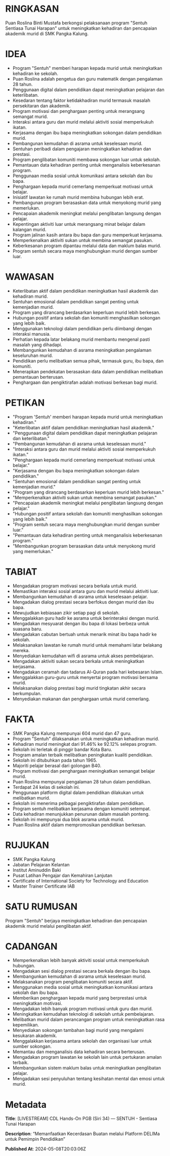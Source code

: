 # RINGKASAN
Puan Roslina Binti Mustafa berkongsi pelaksanaan program "Sentuh Sentiasa Tunai Harapan" untuk meningkatkan kehadiran dan pencapaian akademik murid di SMK Pangka Kalung.

# IDEA
- Program "Sentuh" memberi harapan kepada murid untuk meningkatkan kehadiran ke sekolah.
- Puan Roslina adalah pengetua dan guru matematik dengan pengalaman 28 tahun.
- Penggunaan digital dalam pendidikan dapat meningkatkan pelajaran dan keterlibatan.
- Kesedaran tentang faktor ketidakhadiran murid termasuk masalah persekitaran dan akademik.
- Program motivasi dan penghargaan penting untuk merangsang semangat murid.
- Interaksi antara guru dan murid melalui aktiviti sosial memperkukuh ikatan.
- Kerjasama dengan ibu bapa meningkatkan sokongan dalam pendidikan murid.
- Pembangunan kemudahan di asrama untuk keselesaan murid.
- Sentuhan peribadi dalam pengajaran meningkatkan kehadiran dan prestasi.
- Program penglibatan komuniti membawa sokongan luar untuk sekolah.
- Pemantauan data kehadiran penting untuk menganalisis keberkesanan program.
- Penggunaan media sosial untuk komunikasi antara sekolah dan ibu bapa.
- Penghargaan kepada murid cemerlang memperkuat motivasi untuk belajar.
- Inisiatif lawatan ke rumah murid membina hubungan lebih erat.
- Pembangunan program berasaskan data untuk menyokong murid yang memerlukan.
- Pencapaian akademik meningkat melalui penglibatan langsung dengan pelajar.
- Kepentingan aktiviti luar untuk merangsang minat belajar dalam kalangan murid.
- Program jalinan kasih antara ibu bapa dan guru memperkuat kerjasama.
- Memperkenalkan aktiviti sukan untuk membina semangat pasukan.
- Keberkesanan program dipantau melalui data dan maklum balas murid.
- Program sentuh secara maya menghubungkan murid dengan sumber luar.

# WAWASAN
- Keterlibatan aktif dalam pendidikan meningkatkan hasil akademik dan kehadiran murid.
- Sentuhan emosional dalam pendidikan sangat penting untuk kemenjadian murid.
- Program yang dirancang berdasarkan keperluan murid lebih berkesan.
- Hubungan positif antara sekolah dan komuniti menghasilkan sokongan yang lebih baik.
- Menggunakan teknologi dalam pendidikan perlu diimbangi dengan interaksi manusia.
- Perhatian kepada latar belakang murid membantu mengenal pasti masalah yang dihadapi.
- Membangunkan kemudahan di asrama meningkatkan pengalaman keseluruhan murid.
- Pendidikan perlu melibatkan semua pihak, termasuk guru, ibu bapa, dan komuniti.
- Menerapkan pendekatan berasaskan data dalam pendidikan melibatkan pemantauan berterusan.
- Penghargaan dan pengiktirafan adalah motivasi berkesan bagi murid.

# PETIKAN
- "Program 'Sentuh' memberi harapan kepada murid untuk meningkatkan kehadiran."
- "Keterlibatan aktif dalam pendidikan meningkatkan hasil akademik."
- "Penggunaan digital dalam pendidikan dapat meningkatkan pelajaran dan keterlibatan."
- "Pembangunan kemudahan di asrama untuk keselesaan murid."
- "Interaksi antara guru dan murid melalui aktiviti sosial memperkukuh ikatan."
- "Penghargaan kepada murid cemerlang memperkuat motivasi untuk belajar."
- "Kerjasama dengan ibu bapa meningkatkan sokongan dalam pendidikan."
- "Sentuhan emosional dalam pendidikan sangat penting untuk kemenjadian murid."
- "Program yang dirancang berdasarkan keperluan murid lebih berkesan."
- "Memperkenalkan aktiviti sukan untuk membina semangat pasukan."
- "Pencapaian akademik meningkat melalui penglibatan langsung dengan pelajar."
- "Hubungan positif antara sekolah dan komuniti menghasilkan sokongan yang lebih baik."
- "Program sentuh secara maya menghubungkan murid dengan sumber luar."
- "Pemantauan data kehadiran penting untuk menganalisis keberkesanan program."
- "Membangunkan program berasaskan data untuk menyokong murid yang memerlukan."

# TABIAT
- Mengadakan program motivasi secara berkala untuk murid.
- Memastikan interaksi sosial antara guru dan murid melalui aktiviti luar.
- Membangunkan kemudahan di asrama untuk keselesaan pelajar.
- Mengadakan dialog prestasi secara berfokus dengan murid dan ibu bapa.
- Mewujudkan kebiasaan zikir setiap pagi di sekolah.
- Menggalakkan guru hadir ke asrama untuk berinteraksi dengan murid.
- Mengadakan mesyuarat dengan ibu bapa di lokasi berbeza untuk suasana baru.
- Mengadakan cabutan bertuah untuk menarik minat ibu bapa hadir ke sekolah.
- Melaksanakan lawatan ke rumah murid untuk memahami latar belakang mereka.
- Menyediakan kemudahan wifi di asrama untuk akses pembelajaran.
- Mengadakan aktiviti sukan secara berkala untuk meningkatkan kerjasama.
- Mengadakan ceramah dan tadarus Al-Quran pada hari kebesaran Islam.
- Menggalakkan guru-guru untuk menyertai program motivasi bersama murid.
- Melaksanakan dialog prestasi bagi murid tingkatan akhir secara berkumpulan.
- Menyediakan makanan dan penghargaan untuk murid cemerlang.

# FAKTA
- SMK Pangka Kalung mempunyai 604 murid dan 47 guru.
- Program "Sentuh" dilaksanakan untuk meningkatkan kehadiran murid.
- Kehadiran murid meningkat dari 91.46% ke 92.12% selepas program.
- Sekolah ini terletak di pinggir bandar Kota Baru.
- Program amalan terbaik melibatkan peningkatan kualiti pendidikan.
- Sekolah ini ditubuhkan pada tahun 1965.
- Majoriti pelajar berasal dari golongan B40.
- Program motivasi dan penghargaan meningkatkan semangat belajar murid.
- Puan Roslina mempunyai pengalaman 28 tahun dalam pendidikan.
- Terdapat 24 kelas di sekolah ini.
- Penggunaan platform digital dalam pendidikan dilakukan untuk melibatkan murid.
- Sekolah ini menerima pelbagai pengiktirafan dalam pendidikan.
- Program sentuh melibatkan kerjasama dengan komuniti setempat.
- Data kehadiran menunjukkan penurunan dalam masalah ponteng.
- Sekolah ini mempunyai dua blok asrama untuk murid.
- Puan Roslina aktif dalam mempromosikan pendidikan berkesan.

# RUJUKAN
- SMK Pangka Kalung
- Jabatan Pelajaran Kelantan
- Institut Aminuddin Baki
- Pusat Latihan Pengajar dan Kemahiran Lanjutan
- Certificate of International Society for Technology and Education
- Master Trainer Certificate IAB

# SATU RUMUSAN
Program "Sentuh" berjaya meningkatkan kehadiran dan pencapaian akademik murid melalui penglibatan aktif. 

# CADANGAN
- Memperkenalkan lebih banyak aktiviti sosial untuk memperkukuh hubungan.
- Mengadakan sesi dialog prestasi secara berkala dengan ibu bapa.
- Membangunkan kemudahan di asrama untuk keselesaan murid.
- Melaksanakan program penglibatan komuniti secara aktif.
- Menggunakan media sosial untuk meningkatkan komunikasi antara sekolah dan ibu bapa.
- Memberikan penghargaan kepada murid yang berprestasi untuk meningkatkan motivasi.
- Mengadakan lebih banyak program motivasi untuk guru dan murid.
- Meningkatkan kemudahan teknologi di sekolah untuk pembelajaran.
- Melibatkan murid dalam perancangan program untuk meningkatkan rasa kepemilikan.
- Menyediakan sokongan tambahan bagi murid yang mengalami kesukaran akademik.
- Menggalakkan kerjasama antara sekolah dan organisasi luar untuk sumber sokongan.
- Memantau dan menganalisis data kehadiran secara berterusan.
- Mengadakan program lawatan ke sekolah lain untuk pertukaran amalan terbaik.
- Membangunkan sistem maklum balas untuk meningkatkan penglibatan pelajar.
- Mengadakan sesi penyuluhan tentang kesihatan mental dan emosi untuk murid.

# Metadata
**Title**: [LIVESTREAM] CDL Hands-On PGB (Siri 34) — SENTUH - Sentiasa Tunai Harapan

**Description**: “Memanfaatkan Kecerdasan Buatan melalui Platform DELIMa untuk Pemimpin Pendidikan”

**Published At**: 2024-05-08T20:03:06Z